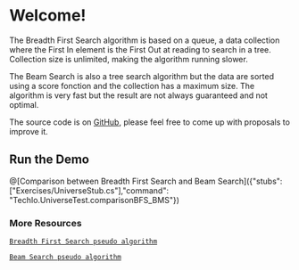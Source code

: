 # Welcome!

The Breadth First Search algorithm is based on a queue, a data collection where the First In element is the First Out at reading to search in a tree. Collection size is unlimited, making the algorithm running slower.

The Beam Search is also a tree search algorithm but the data are sorted using a score fonction and the collection has a maximum size. The algorithm is very fast but the result are not always guaranteed and not optimal.

The source code is on [GitHub](https://github.com/TechDotIO/csharp-template), please feel free to come up with proposals to improve it.

## Run the Demo

@[Comparison between Breadth First Search and Beam Search]({"stubs": ["Exercises/UniverseStub.cs"],"command": "TechIo.UniverseTest.comparisonBFS_BMS"})

### More Resources 

[`Breadth First Search pseudo algorithm`](https://en.wikipedia.org/wiki/Breadth-first_search#Pseudocode)

[`Beam Search pseudo algorithm`](http://jhave.org/algorithms/graphs/beamsearch/beamsearch.shtml)
